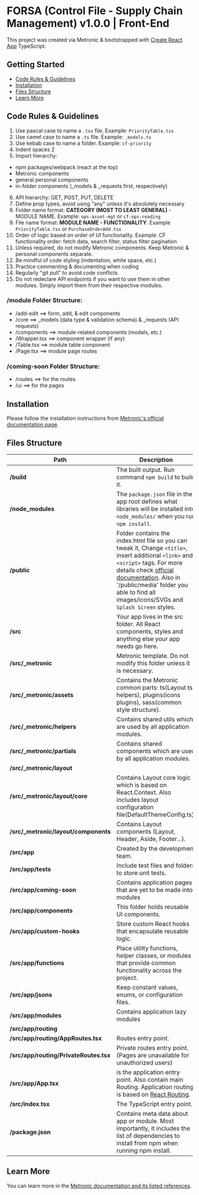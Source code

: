 # FORSA (Control File - Supply Chain Management) v1.0.0 | Front-End

This project was created via Metronic & bootstrapped with [Create React App](https://github.com/facebook/create-react-app) TypeScript.

## Getting Started

- [Code Rules & Guidelines](#code-rules--guidelines)
- [Installation](#installation)
- [Files Structure](#files-structure)
- [Learn More](#learn-more)

## Code Rules & Guidelines

1. Use pascal case to name a `.tsx` file. Example: `PriorityTable.tsx`
2. Use camel case to name a `.ts` file. Example: `_models.ts`
3. Use kebab case to name a folder. Example: `cf-priority`
4. Indent spaces 2
5. Import hierarchy:
  - npm packages/webpack (react at the top)
  - Metronic components
  - general personal components
  - in-folder components (_models & _requests first, respectively)
6. API hierarchy: GET, POST, PUT, DELETE
7. Define prop types, avoid using "any" unless it's absolutely necessary
8. Folder name format: **CATEGORY (MOST TO LEAST GENERAL)** - MODULE NAME. Example: `ops-asset-mgt` or `cf-ops-reading`
9. File name format: **MODULE NAME - FUNCTIONALITY**. Example `PriorityTable.tsx` or `PurchaseOrderAdd.tsx`
10. Order of logic based on order of UI functionality. Example: CF functionality order: fetch data, search filter, status filter pagination
11. Unless required, do not modify Metronic components. Keep Metronic & personal components separate.
12. Be mindful of code styling (indentation, white space, etc.)
13. Practice commenting & documenting when coding
14. Regularly "git pull" to avoid code conflicts
15. Do not redeclare API endpoints if you want to use them in other modules. Simply import them from their respective modules.

### /module Folder Structure:
  - /add-edit     ==> form, add, & edit components
  - /core         ==> _models (data type & validation schema) & _requests (API requests)
  - /components   ==> module-related components (modals, etc.)
  - /Wrapper.tsx  ==> component wrapper (if any)
  - /Table.tsx    ==> module table component
  - /Page.tsx     ==> module page routes

### /coming-soon Folder Structure:
  - /routes       ==> for the routes
  - /ui           ==> for the pages

## Installation

Please follow the installation instructions from [Metronic's official documentation page](https://preview.keenthemes.com/metronic8/react/docs/docs/quick-start).

## Files Structure

| Path | Description |
|--|--|
| **/build** | The built output. Run command `npm build` to build it. |
| **/node_modules** | The `package.json` file in the app root defines what libraries will be installed into `node_modules/` when you run `npm install`. |
| **/public** | Folder contains the index.html file so you can tweak it, Change `<title>`, insert additional `<link>` and `<script>` tags. For more details check [official documentation](https://create-react-app.dev/docs/using-the-public-folder/#docsNav). Also in '/public/media' folder you able to find all images/icons/SVGs and `Splash Screen` styles. |
| **/src** | Your app lives in the src folder. All React components, styles and anything else your app needs go here. |
| **/src/_metronic** | Metronic template. Do not modify this folder unless it is necessary. |
| **/src/_metronic/assets** | Contains the Metronic common parts: ts(Layout ts helpers), plugins(icons plugins), sass(common style structure). |
| **/src/_metronic/helpers** | Contains shared utils which are used by all application modules. |
| **/src/_metronic/partials** | Contains shared components which are used by all application modules. |
| **/src/_metronic/layout** |  |
| **/src/_metronic/layout/core** | Contains Layout core logic which is based on React.Context. Also includes layout configuration file(DefaultThemeConfig.ts). |
| **/src/_metronic/layout/components** | Contains Layout components (Layout, Header, Aside, Footer...). |
| **/src/app** | Created by the development team. |
| **/src/app/__tests__** | Include test files and folders to store unit tests. |
| **/src/app/coming-soon** | Contains application pages that are yet to be made into modules |
| **/src/app/components** | This folder holds reusable UI components. |
| **/src/app/custom-hooks** | Store custom React hooks that encapsulate reusable logic. |
| **/src/app/functions** | Place utility functions, helper classes, or modules that provide common functionality across the project. |
| **/src/app/jsons** | Keep constant values, enums, or configuration files. |
| **/src/app/modules** | Contains application lazy modules |
| **/src/app/routing** |  |
| **/src/app/routing/AppRoutes.tsx** | Routes entry point. |
| **/src/app/routing/PrivateRoutes.tsx** | Private routes entry point. (Pages are unavailable for unauthorized users) |
| **/src/app/App.tsx** | is the application entry point. Also contain main Routing. Application routing is based on [React Routing](https://reacttraining.com/react-router/web). |
| **/src/index.tsx** | The TypeScript entry point. |
| **/package.json** | Contains meta data about app or module. Most importantly, it includes the list of dependencies to install from npm when running npm install. |

## Learn More

You can learn more in the [Metronic documentation and its listed references](https://preview.keenthemes.com/metronic8/react/docs/docs/references).